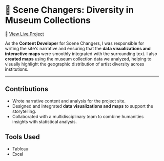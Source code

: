 # 🎨 Scene Changers: Diversity in Museum Collections

🔗 [View Live Project](https://scenechangers.humspace.ucla.edu/)

As the **Content Developer** for Scene Changers, I was responsible for writing the site's narrative and ensuring that the **data visualizations and interactive maps** were smoothly integrated with the surrounding text. I also **created maps** using the museum collection data we analyzed, helping to visually highlight the geographic distribution of artist diversity across institutions.

---
## Contributions
- Wrote narrative content and analysis for the project site.
- Designed and integrated **data visualizations and maps** to support the storytelling.
- Collaborated with a multidisciplinary team to combine humanities insights with statistical analysis.

## Tools Used
- Tableau  
- Excel  
